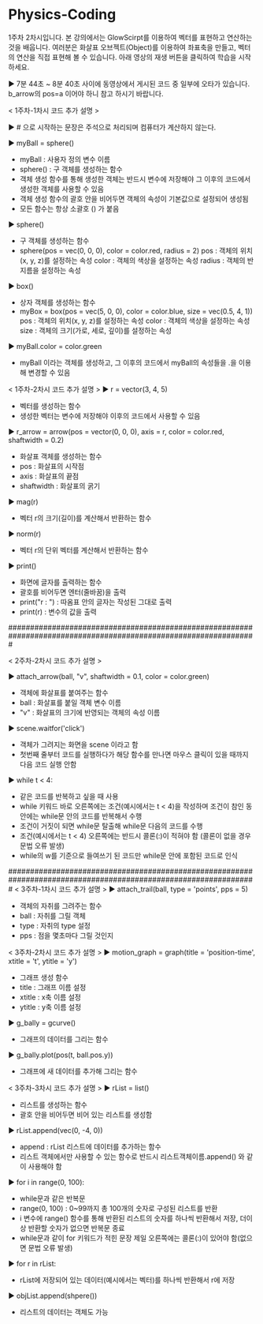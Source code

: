 # Physics-Coding
1주차 2차시입니다.
본 강의에서는 GlowScirpt를 이용하여 벡터를 표현하고 연산하는 것을 배웁니다.
여러분은 화살표 오브젝트(Object)를 이용하여 좌표축을 만들고, 벡터의 연산을 직접 표현해 볼 수 있습니다.
아래 영상의 재생 버튼을 클릭하여 학습을 시작하세요.

▶ 7분 44초 ~ 8분 40초 사이에 동영상에서 게시된 코드 중 일부에 오타가 있습니다.
     b_arrow의 pos=a 이어야 하니 참고 하시기 바랍니다.

< 1주차-1차시 코드 추가 설명 >

▶ # 으로 시작하는 문장은 주석으로 처리되며 컴퓨터가 계산하지 않는다.

▶ myBall = sphere()
  - myBall : 사용자 정의 변수 이름
  - sphere() : 구 객체를 생성하는 함수
  - 객체 생성 함수를 통해 생성한 객체는 반드시 변수에 저장해야 그 이후의 코드에서 생성한 객체를 사용할 수 있음
  - 객체 생성 함수의 괄호 안을 비어두면 객체의 속성이 기본값으로 설정되어 생성됨
  - 모든 함수는 항상 소괄호 () 가 붙음

▶ sphere()
  - 구 객체를 생성하는 함수
  - sphere(pos = vec(0, 0, 0), color = color.red, radius = 2)
    pos : 객체의 위치(x, y, z)를 설정하는 속성
    color : 객체의 색상을 설정하는 속성
    radius : 객체의 반지름을 설정하는 속성

▶ box()
  - 상자 객체를 생성하는 함수
  - myBox = box(pos = vec(5, 0, 0), color = color.blue, size = vec(0.5, 4, 1))
    pos : 객체의 위치(x, y, z)를 설정하는 속성
    color : 객체의 색상을 설정하는 속성
    size : 객체의 크기(가로, 세로, 깊이)를 설정하는 속성

▶ myBall.color = color.green
  - myBall 이라는 객체를 생성하고, 그 이후의 코드에서 myBall의 속성들을 .을 이용해 변경할 수 있음


< 1주차-2차시 코드 추가 설명 >
▶ r = vector(3, 4, 5)
  - 벡터를 생성하는 함수
  - 생성한 벡터는 변수에 저장해야 이후의 코드에서 사용할 수 있음

▶ r_arrow = arrow(pos = vector(0, 0, 0), axis = r, color = color.red, shaftwidth = 0.2)
  - 화살표 객체를 생성하는 함수
  - pos : 화살표의 시작점
  - axis : 화살표의 끝점
  - shaftwidth : 화살표의 굵기

▶ mag(r)
- 벡터 r의 크기(길이)를 계산해서 반환하는 함수

▶ norm(r)
- 벡터 r의 단위 벡터를 계산해서 반환하는 함수

▶ print()
- 화면에 글자를 출력하는 함수
- 괄호를 비어두면 엔터(줄바꿈)을 출력
- print("r : ") : 따옴표 안의 글자는 작성된 그대로 출력
- print(r) : 변수의 값을 출력



#################################################################################################################

< 2주차-2차시 코드 추가 설명 >

▶ attach_arrow(ball, "v", shaftwidth = 0.1, color = color.green)
  - 객체에 화살표를 붙여주는 함수
  - ball : 화살표를 붙일 객체 변수 이름
  - "v" : 화살표의 크기에 반영되는 객체의 속성 이름

▶ scene.waitfor('click')
  - 객체가 그려지는 화면을 scene 이라고 함
  - 첫번째 줄부터 코드를 실행하다가 해당 함수를 만나면 마우스 클릭이 있을 때까지 다음 코드 실행 안함

▶ while t < 4:
  - 같은 코드를 반복하고 싶을 때 사용
  - while 키워드 바로 오른쪽에는 조건(예시에서는 t < 4)을 작성하며 조건이 참인 동안에는 while문 안의 코드를 반복해서 수행
  - 조건이 거짓이 되면 while문 탈출해 while문 다음의 코드를 수행
  - 조건(예시에서는 t < 4) 오른쪽에는 반드시 콜론(:)이 적혀야 함 (콜론이 없을 경우 문법 오류 발생)
  - while의 w를 기준으로 들여쓰기 된 코드만 while문 안에 포함된 코드로 인식



#################################################################################################################
< 3주차-1차시 코드 추가 설명 >
▶ attach_trail(ball, type = 'points', pps = 5)
  - 객체의 자취를 그려주는 함수
  - ball : 자취를 그릴 객체
  - type : 자취의 type 설정
  - pps : 점을 몇초마다 그릴 것인지

< 3주차-2차시 코드 추가 설명 >
▶ motion_graph = graph(title = 'position-time', xtitle = 't', ytitle = 'y')
  - 그래프 생성 함수
  - title : 그래프 이름 설정
  - xtitle : x축 이름 설정
  - ytitle : y축 이름 설정

▶ g_bally = gcurve()
  - 그래프의 데이터를 그리는 함수

▶ g_bally.plot(pos(t, ball.pos.y))
  - 그래프에 새 데이터를 추가해 그리는 함수

< 3주차-3차시 코드 추가 설명 >
▶ rList = list()
  - 리스트를 생성하는 함수
  - 괄호 안을 비어두면 비어 있는 리스트를 생성함

▶ rList.append(vec(0, -4, 0))
  - append : rList 리스트에 데이터를 추가하는 함수
  - 리스트 객체에서만 사용할 수 있는 함수로 반드시 리스트객체이름.append() 와 같이 사용해야 함

▶ for i in range(0, 100):
  - while문과 같은 반복문
  - range(0, 100) : 0~99까지 총 100개의 숫자로 구성된 리스트를 반환
  - i 변수에 range() 함수를 통해 반환된 리스트의 숫자를 하나씩 반환해서 저장, 더이상 반환할 숫자가 없으면 반복문 종료
  - while문과 같이 for 키워드가 적힌 문장 제일 오른쪽에는 콜론(:)이 있어야 함(없으면 문법 오류 발생)

▶ for r in rList:
  - rList에 저장되어 있는 데이터(예시에서는 벡터)를 하나씩 반환해서 r에 저장

▶ objList.append(shpere())
  - 리스트의 데이터는 객체도 가능

